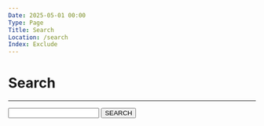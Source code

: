 ```yaml
---
Date: 2025-05-01 00:00
Type: Page
Title: Search
Location: /search
Index: Exclude
---
```


# Search

---

<form action="/" method="get" class="search">
<label for="search"></label>
<input type="text" name="search">
<button type="submit">SEARCH</button>
</form>
